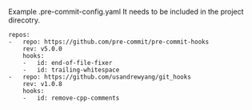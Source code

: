 Example .pre-commit-config.yaml
It needs to be included in the project direcotry.

```
repos:
-   repo: https://github.com/pre-commit/pre-commit-hooks
    rev: v5.0.0
    hooks:
    -   id: end-of-file-fixer
    -   id: trailing-whitespace
-   repo: https://github.com/usandrewyang/git_hooks
    rev: v1.0.8
    hooks:
    -   id: remove-cpp-comments

```

